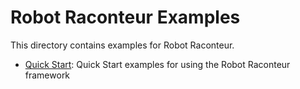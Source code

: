 # Robot Raconteur Examples

This directory contains examples for Robot Raconteur.

* [Quick Start](quickstart): Quick Start examples for using the Robot Raconteur framework
